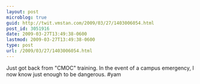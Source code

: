 ```yaml
---
layout: post
microblog: true
guid: http://twit.vmstan.com/2009/03/27/1403006054.html
post_id: 3051916
date: 2009-03-27T13:49:38-0600
lastmod: 2009-03-27T13:49:38-0600
type: post
url: /2009/03/27/1403006054.html
---
```

Just got back from "CMOC" training. In the event of a campus emergency, I now know just enough to be dangerous. #yam
